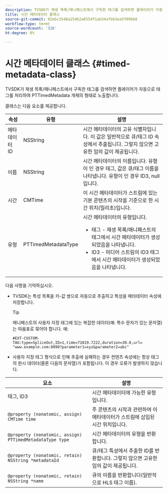 ```yaml
---
description: TVSDK가 재생 목록/매니페스트에서 구독한 태그를 검색하면 플레이어가 자동으로 태그를 처리하여 PTTimedMetadata 개체의 형태로 노출합니다.
title: 시간 메타데이터 클래스
source-git-commit: 02ebc3548a254b2a6554f1ab34afbb3ea5f09bb8
workflow-type: tm+mt
source-wordcount: '326'
ht-degree: 0%

---
```


# 시간 메타데이터 클래스 {#timed-metadata-class}

TVSDK가 재생 목록/매니페스트에서 구독한 태그를 검색하면 플레이어가 자동으로 태그를 처리하여 PTTimedMetadata 개체의 형태로 노출합니다.

클래스는 다음 요소를 제공합니다.

<table id="table_FFC56AC5B1E04DA99C9309C0223ABA90"> 
 <thead> 
  <tr> 
   <th colname="col1" class="entry"><b>속성</b></th> 
   <th colname="col02" class="entry"><b>유형</b> </th> 
   <th colname="col2" class="entry"><b>설명</b></th> 
  </tr>
 </thead>
 <tbody> 
  <tr> 
   <td colname="col1"> <span class="codeph"> 메타데이터 ID</span> </td> 
   <td colname="col02"><span class="codeph"> NSString</span> </td> 
   <td colname="col2"> 시간 메타데이터의 고유 식별자입니다. 이 값은 일반적으로 큐/태그 ID 속성에서 추출됩니다. 그렇지 않으면 고유한 임의 값이 제공됩니다. </td> 
  </tr> 
  <tr> 
   <td colname="col1"><span class="codeph"> 이름</span> </td> 
   <td colname="col02"><span class="codeph"> NSString</span></td> 
   <td colname="col2"> 시간 메타데이터의 이름입니다. 유형이 인 경우 <span class="codeph"> 태그</span>, 값은 큐/태그 이름을 나타냅니다. 유형이 인 경우 <span class="codeph"> ID3</span>, null입니다. </td> 
  </tr> 
  <tr> 
   <td colname="col1"><span class="codeph"> 시간</span> </td> 
   <td colname="col02"><span class="codeph"> CMTime</span></td> 
   <td colname="col2"> 이 시간 메타데이터가 스트림에 있는 기본 콘텐츠의 시작을 기준으로 한 시간 위치(밀리초)입니다. </td> 
  </tr> 
  <tr> 
   <td colname="col1"><span class="codeph"> 유형</span> </td> 
   <td colname="col02"> <span class="codeph"> PTTimedMetadataType</span></td> 
   <td colname="col2">시간 메타데이터의 유형입니다. 
    <ul id="ul_70FBFB33E9F846D8B38592560CCE9560"> 
     <li id="li_739D30561BFB4D9B97DF212E4880BA2C">태그 - 재생 목록/매니페스트의 태그에서 시간 메타데이터가 생성되었음을 나타냅니다. </li> 
     <li id="li_E785E1DEF1CC4D9DBE7764E5D05EFAFC">ID3 - 미디어 스트림의 ID3 태그에서 시간 메타데이터가 생성되었음을 나타냅니다. </li> 
    </ul> </td> 
  </tr> 
 </tbody> 
</table>

<!--<a id="section_737CC47997F74F80A3C5C6171ADE120E"></a>-->

다음 사항을 기억하십시오.

* TVSDK는 특성 목록을 키-값 쌍으로 자동으로 추출하고 특성을 메타데이터 속성에 저장합니다.

  >[!TIP]
  >
  >매니페스트의 사용자 지정 태그에 있는 복잡한 데이터(예: 특수 문자가 있는 문자열)는 따옴표로 묶어야 합니다. 예:
  >
  >```
  >#EXT-CUSTOM-TAG:type=SpliceOut,ID=1,time=71819.7222,duration=30.0,url=
  >"www.example.com:8090?parameter1=xyz&parameter2=abc"
  >```
  >

* 사용자 지정 태그 형식으로 인해 추출에 실패하는 경우 컨텐츠 속성에는 항상 태그의 원시 데이터(콜론 다음의 문자열)가 포함됩니다. 이 경우 오류가 발생하지 않습니다.

| **요소** | **설명** |
|---|---|
| 태그, ID3 | 시간 메타데이터에 가능한 유형입니다. |
| `@property (nonatomic, assign) CMTime time` | 주 콘텐츠의 시작과 관련하여 이 메타데이터가 스트림에 삽입된 시간 위치입니다. |
| `@property (nonatomic, assign) PTTimedMetadataType type` | 시간 메타데이터의 유형을 반환합니다. |
| `@property (nonatomic, retain) NSString *metadataId` | 큐/태그 특성에서 추출한 ID를 반환합니다. 그렇지 않으면 고유한 임의 값이 제공됩니다. |
| `@property (nonatomic, retain) NSString *name` | 큐의 이름을 반환합니다(일반적으로 HLS 태그 이름). |
